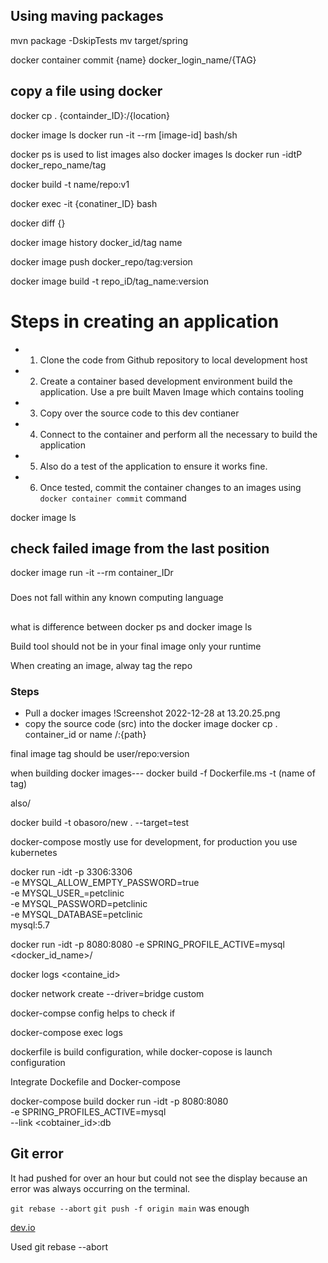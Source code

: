 ## Using maving packages
mvn package -DskipTests
mv target/spring

docker container commit {name} docker_login_name/{TAG}

## copy a file using docker
docker cp . {containder_ID}:/{location}


docker image ls
docker run -it --rm [image-id] bash/sh

docker ps is used to list images also docker images ls
docker run -idtP docker_repo_name/tag

docker build -t name/repo:v1

docker exec -it {conatiner_ID} bash

docker diff {}

docker image history docker_id/tag name


docker image push docker_repo/tag:version

docker image build -t repo_iD/tag_name:version

# Steps in creating an application

- 1. Clone the code from Github repository to local development host
- 2. Create a container based development environment build the application.
Use a pre built Maven Image which contains tooling 
- 3. Copy over the source code to this dev contianer
- 4. Connect to the container and perform all the necessary to build the application
- 5. Also do a test of the application to ensure it works fine.
- 6. Once tested, commit the container changes to an images using `docker container commit` command

docker image ls

## check failed image from the last position

docker image run -it --rm container_IDr

###
Does not fall within any known computing language

##
what is difference between docker ps and docker image ls

Build tool should not be in your final image only your runtime 

When creating an image, alway tag the repo

### Steps
- Pull a docker images
!Screenshot 2022-12-28 at 13.20.25.png
- copy the source code (src) into the docker image
docker cp . container_id or name /:{path}

final image tag should be user/repo:version

when building docker images--- docker build -f Dockerfile.ms -t (name of tag)

also/

docker build -t obasoro/new . --target=test

docker-compose mostly use for development, for production you use kubernetes

docker run -idt -p 3306:3306 \
    -e MYSQL_ALLOW_EMPTY_PASSWORD=true \
    -e MYSQL_USER_=petclinic \
    -e MYSQL_PASSWORD=petclinic \
    -e MYSQL_DATABASE=petclinic \
    mysql:5.7

docker run -idt -p 8080:8080 -e SPRING_PROFILE_ACTIVE=mysql <docker_id_name>/

docker logs <containe_id>

docker network create --driver=bridge custom

docker-compse config helps to check if 

docker-compose exec logs

dockerfile is build configuration, while docker-copose is launch configuration

Integrate Dockefile and Docker-compose

docker-compose build 
docker run -idt -p 8080:8080 \
    -e SPRING_PROFILES_ACTIVE=mysql \
    --link <cobtainer_id>:db 

## Git error

It had pushed for over an hour but could not see the display because an error was always occurring on the terminal.

`git rebase --abort`
`git push -f origin main` was enough

[dev.io](https://dev.to/tham/how-to-migrate-master-branch-to-main-in-github-48aj)


Used git rebase --abort